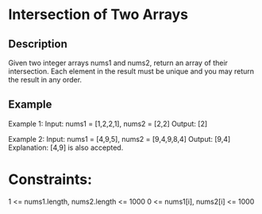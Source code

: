 # Intersection of Two Arrays
## Description

Given two integer arrays nums1 and nums2, return an array of their intersection. Each element in the result must be unique and you may return the result in any order.

## Example
Example 1:
Input: nums1 = [1,2,2,1], nums2 = [2,2]
Output: [2]

Example 2:
Input: nums1 = [4,9,5], nums2 = [9,4,9,8,4]
Output: [9,4]
Explanation: [4,9] is also accepted.

# Constraints:
1 <= nums1.length, nums2.length <= 1000
0 <= nums1[i], nums2[i] <= 1000